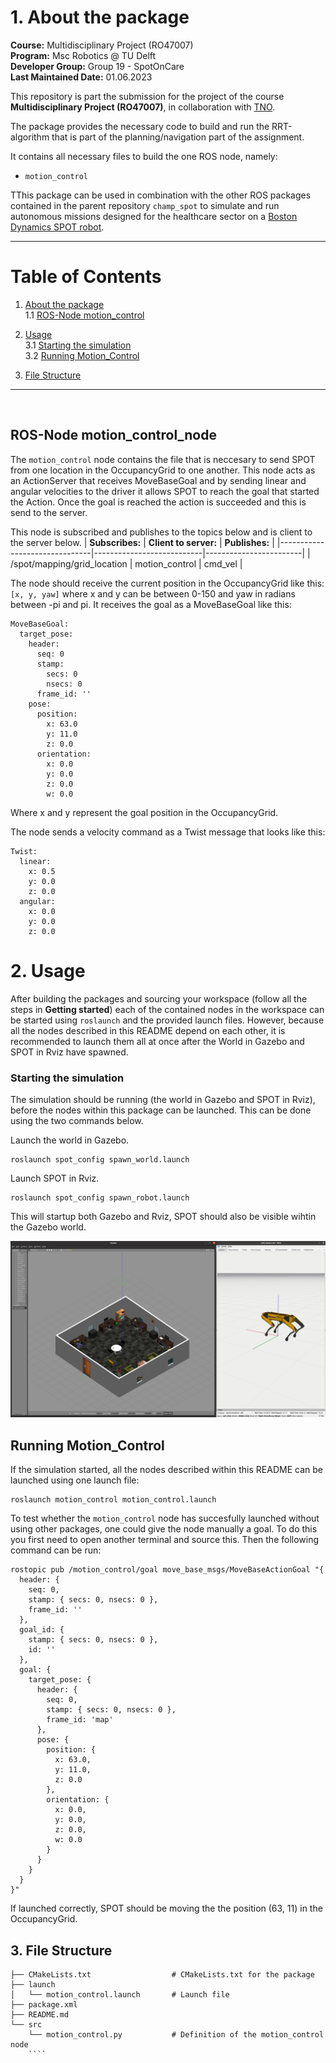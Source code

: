 


# 1. About the package <a name="atp"></a>
 **Course:**  Multidisciplinary Project (RO47007) \
 **Program:** Msc Robotics @ TU Delft            
 **Developer Group:**  Group 19 - SpotOnCare                     
 **Last Maintained Date:**  01.06.2023   


This repository is part the submission for the project of the course **Multidisciplinary Project (RO47007)**, in collaboration with  [TNO](https://www.tno.nl/en?gclid=.CjwKCAjw1MajBhAcEiwAagW9MSsTkBs0QeVZAyaxq9Fz1mtmGNJCkYzUVTuIwKk3bHhMCr6WwW6XnhoCvmsQAvD_BwE).


The package provides the necessary code to build and run the RRT-algorithm that is part of the planning/navigation part of the assignment.

  
It contains all necessary files to build the one ROS node, namely: 
- ``motion_control`` 

TThis package can be used in combination with the other ROS packages contained in the parent repository ``champ_spot`` to simulate and run autonomous missions designed for the healthcare sector on a [Boston Dynamics SPOT robot](https://www.bostondynamics.com/products/spot).

--- 

# Table of Contents

1.  [About the package](#atp) \
    1.1 [ROS-Node motion_control](#r1)

2. [Usage](#u)\
    3.1 [Starting the simulation](#rsim)\
    3.2 [Running Motion_Control](#rslam)
    
    
3. [File Structure](#fs)





---

<p>&nbsp;</p>




## ROS-Node motion_control_node <a name="r1"></a>
The ``motion_control`` node contains the file that is neccesary to send SPOT from one location in the OccupancyGrid to one another. This node acts as an ActionServer that receives MoveBaseGoal and by sending linear and angular velocities to the driver it allows SPOT to reach the goal that started the Action. Once the goal is reached the action is succeeded and this is send to the server. 

This node is subscribed and publishes to the topics below and is client to the server below.
| **Subscribes:**               | **Client to server:**     | **Publishes:**         |
|-------------------------------|---------------------------|------------------------|
| /spot/mapping/grid_location   | motion_control            | cmd_vel                |

The node should receive the current position in the OccupancyGrid like this: ``[x, y, yaw]`` where x and y can be between 0-150 and yaw in radians between -pi and pi. It receives the goal as a MoveBaseGoal like this:
````
MoveBaseGoal:
  target_pose:
    header:
      seq: 0
      stamp:
        secs: 0
        nsecs: 0
      frame_id: ''
    pose:
      position:
        x: 63.0
        y: 11.0
        z: 0.0
      orientation:
        x: 0.0
        y: 0.0
        z: 0.0
        w: 0.0

````
Where x and y represent the goal position in the OccupancyGrid. 

The node sends a velocity command as a Twist message that looks like this:
````
Twist:
  linear:
    x: 0.5
    y: 0.0
    z: 0.0
  angular:
    x: 0.0
    y: 0.0
    z: 0.0

````

# 2. Usage <a name="u"></a>

After building the packages and sourcing your workspace (follow all the steps in **Getting started**) each of the contained nodes in the workspace can be started using ``roslaunch`` and the provided launch files. However, because all the nodes described in this README depend on each other, it is recommended to launch them all at once after the World in Gazebo and SPOT in Rviz have spawned.


### Starting the simulation <a name="rsim"></a>
The simulation should be running (the world in Gazebo and SPOT in Rviz), before the nodes within this package can be launched. This can be done using the two commands below.

Launch the world in Gazebo.
```console
roslaunch spot_config spawn_world.launch
```
Launch SPOT in Rviz.
```console
roslaunch spot_config spawn_robot.launch
```

This will startup both Gazebo and Rviz, SPOT should also be visible wihtin the Gazebo world.

<div style="text-align:center">
 <img src="images/simulation.png">
</div>

## Running Motion_Control <a name="rslam"></a>
If the simulation started, all the nodes described within this README can be launched using one launch file:
```console
roslaunch motion_control motion_control.launch
```

To test whether the ``motion_control`` node has succesfully launched without using other packages, one could give the node manually a goal. To do this you first need to open another terminal and source this. Then the following command can be run:
````
rostopic pub /motion_control/goal move_base_msgs/MoveBaseActionGoal "{
  header: {
    seq: 0,
    stamp: { secs: 0, nsecs: 0 },
    frame_id: ''
  },
  goal_id: {
    stamp: { secs: 0, nsecs: 0 },
    id: ''
  },
  goal: {
    target_pose: {
      header: {
        seq: 0,
        stamp: { secs: 0, nsecs: 0 },
        frame_id: 'map'
      },
      pose: {
        position: {
          x: 63.0,
          y: 11.0,
          z: 0.0
        },
        orientation: {
          x: 0.0,
          y: 0.0,
          z: 0.0,
          w: 0.0
        }
      }
    }
  }
}"
```` 
If launched correctly, SPOT should be moving the the position (63, 11) in the OccupancyGrid. 

## 3. File Structure <a name="fs"></a>
````
├── CMakeLists.txt                  # CMakeLists.txt for the package
├── launch
│   └── motion_control.launch       # Launch file
├── package.xml
├── README.md
└── src
    └── motion_control.py           # Definition of the motion_control node
    ````
